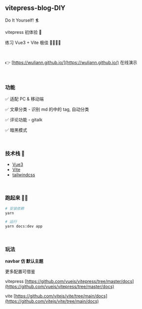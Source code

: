 ## vitepress-blog-DIY

Do It Yourself! :surfer:

vitepress 初体验 :revolving_hearts:

练习 Vue3 + Vite 极佳 🙋‍♀️🙋‍♂️

<br>

👉 [https://wuliann.github.io/](https://wuliann.github.io/) 在线演示

<br>

### 功能

✅ 适配 PC & 移动端

✅ 文章分类 - 识别 md 的中的 tag, 自动分类

✅ 评论功能 - gitalk

✅ 暗黑模式

<br>

### 技术栈 :wrench:

- [Vue3](https://v3.cn.vuejs.org/)
- [Vite](https://cn.vitejs.dev/)
- [tailwindcss](https://www.tailwindcss.cn/docs)

<br>

### 跑起来 🏃‍♂️

```sh
# 安装依赖
yarn

# 运行
yarn docs:dev app
```

<br>

### 玩法

**navbar 仿 默认主题**

更多配置可借鉴

vitepress [https://github.com/vuejs/vitepress/tree/master/docs](https://github.com/vuejs/vitepress/tree/master/docs)

vite [https://github.com/vitejs/vite/tree/main/docs](https://github.com/vitejs/vite/tree/main/docs)
